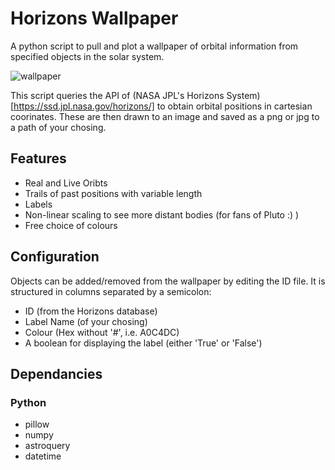 # Horizons Wallpaper
A python script to pull and plot a wallpaper of orbital information from specified objects in the solar system.

![wallpaper](https://user-images.githubusercontent.com/62439417/233806907-58c472f5-9361-4ab3-ae54-fb695b09cb1b.jpg)

This script queries the API of (NASA JPL's Horizons System)[https://ssd.jpl.nasa.gov/horizons/] to obtain orbital positions in cartesian coorinates. These are then drawn to an image and saved as a png or jpg to a path of your chosing.

## Features
- Real and Live Oribts
- Trails of past positions with variable length
- Labels
- Non-linear scaling to see more distant bodies (for fans of Pluto :) )
- Free choice of colours

## Configuration
Objects can be added/removed from the wallpaper by editing the ID file. It is structured in columns separated by a semicolon:
- ID (from the Horizons database)
- Label Name (of your chosing)
- Colour (Hex without '#', i.e. A0C4DC)
- A boolean for displaying the label (either 'True' or 'False')

## Dependancies
### Python
- pillow
- numpy
- astroquery
- datetime
